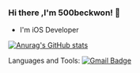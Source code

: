 ### Hi there ,I'm 500beckwon! 👋

* I'm iOS Developer

<!--
**Byunghoon-Ann/ByungHoon-Ann** is a ✨ _special_ ✨ repository because its `README.md` (this file) appears on your GitHub profile.

Here are some ideas to get you started:

- 🔭 I’m currently working on ...
- 🌱 I’m currently learning ...
- 👯 I’m looking to collaborate on ...
- 🤔 I’m looking for help with ...
- 💬 Ask me about ...
- 📫 How to reach me: ...
- 😄 Pronouns: ...
- ⚡ Fun fact: ...
-->
[![Anurag's GitHub stats](https://github-readme-stats.vercel.app/api?username=500beckwon&count_private=true&show_icons=true&theme=gruvbox)](https://github.com/anuraghazra/github-readme-stats)

Languages and Tools:
[![Gmail Badge](https://img.shields.io/badge/Gmail-d14836?style=flat-square&logo=Gmail&logoColor=white&link=mailto:kjsx60@gmail.com)](mailto:kjsx60@gmail.com)



